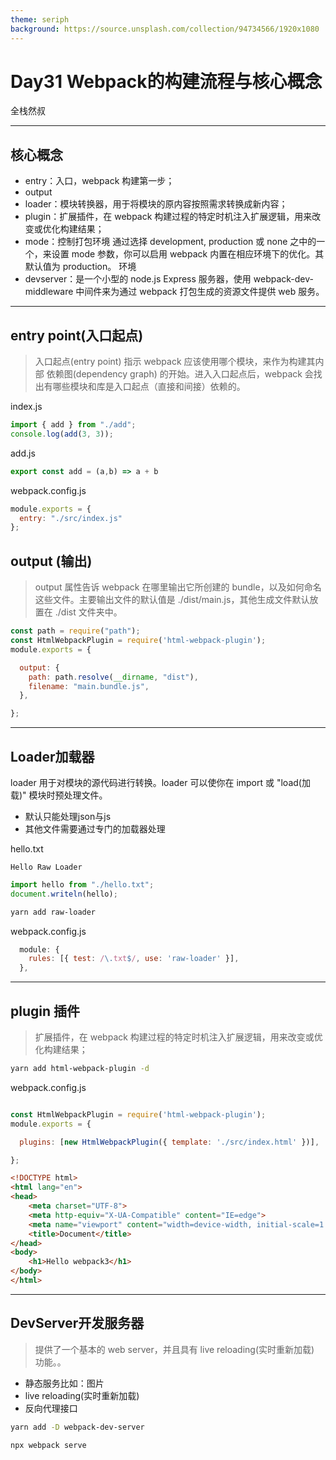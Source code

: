 ```yaml
---
theme: seriph
background: https://source.unsplash.com/collection/94734566/1920x1080
---
```


# Day31 Webpack的构建流程与核心概念
全栈然叔

---

## 核心概念
- entry：入口，webpack 构建第一步；
- output
- loader：模块转换器，用于将模块的原内容按照需求转换成新内容；
- plugin：扩展插件，在 webpack 构建过程的特定时机注入扩展逻辑，用来改变或优化构建结果；
- mode：控制打包环境
通过选择 development, production 或 none 之中的一个，来设置 mode 参数，你可以启用 webpack 内置在相应环境下的优化。其默认值为 production。
环境
- devserver：是一个小型的 node.js Express 服务器，使用 webpack-dev-middleware 中间件来为通过 webpack 打包生成的资源文件提供 web 服务。

---

## entry point(入口起点)

> 入口起点(entry point) 指示 webpack 应该使用哪个模块，来作为构建其内部 依赖图(dependency graph) 的开始。进入入口起点后，webpack 会找出有哪些模块和库是入口起点（直接和间接）依赖的。

index.js
```js
import { add } from "./add";
console.log(add(3, 3));
```

add.js
```js
export const add = (a,b) => a + b
```

webpack.config.js
```js
module.exports = {
  entry: "./src/index.js"
};

```


## output (输出)
> output 属性告诉 webpack 在哪里输出它所创建的 bundle，以及如何命名这些文件。主要输出文件的默认值是 ./dist/main.js，其他生成文件默认放置在 ./dist 文件夹中。

```js
const path = require("path");
const HtmlWebpackPlugin = require('html-webpack-plugin');
module.exports = {

  output: {
    path: path.resolve(__dirname, "dist"),
    filename: "main.bundle.js",
  },

};

```


---

## Loader加载器
loader 用于对模块的源代码进行转换。loader 可以使你在 import 或 "load(加载)" 模块时预处理文件。

- 默认只能处理json与js
- 其他文件需要通过专门的加载器处理

hello.txt
```
Hello Raw Loader
```

```js
import hello from "./hello.txt";
document.writeln(hello);
```

```bash
yarn add raw-loader
```
webpack.config.js
```js
  module: {
    rules: [{ test: /\.txt$/, use: 'raw-loader' }],
  },
```

---
## plugin 插件
> 扩展插件，在 webpack 构建过程的特定时机注入扩展逻辑，用来改变或优化构建结果；

```bash
yarn add html-webpack-plugin -d
```


webpack.config.js
```js

const HtmlWebpackPlugin = require('html-webpack-plugin');
module.exports = {

  plugins: [new HtmlWebpackPlugin({ template: './src/index.html' })],

};

```

```html
<!DOCTYPE html>
<html lang="en">
<head>
    <meta charset="UTF-8">
    <meta http-equiv="X-UA-Compatible" content="IE=edge">
    <meta name="viewport" content="width=device-width, initial-scale=1.0">
    <title>Document</title>
</head>
<body>
    <h1>Hello webpack3</h1>
</body>
</html>
```

---
## DevServer开发服务器
> 提供了一个基本的 web server，并且具有 live reloading(实时重新加载) 功能。。

- 静态服务比如：图片
- live reloading(实时重新加载)
- 反向代理接口


```bash
yarn add -D webpack-dev-server
```

```
npx webpack serve
```






